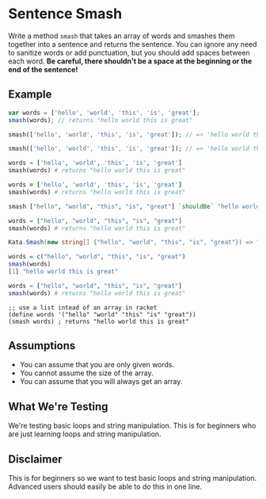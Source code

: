 # Sentence Smash

Write a method `smash` that takes an array of words and smashes them together into a sentence and returns the sentence. You can ignore any need to sanitize words or add punctuation, but you should add spaces between each word. **Be careful, there shouldn't be a space at the beginning or the end of the sentence!**

## Example

```javascript
var words = ['hello', 'world', 'this', 'is', 'great'];
smash(words); // returns "hello world this is great"
```
```php
smash(['hello', 'world', 'this', 'is', 'great']); // => 'hello world this is great'
```
```dart
smash(['hello', 'world', 'this', 'is', 'great']); // => 'hello world this is great'
```
```python
words = ['hello', 'world', 'this', 'is', 'great']
smash(words) # returns "hello world this is great"
```
```ruby
words = ['hello', 'world', 'this', 'is', 'great']
smash(words) # returns "hello world this is great"
```
```haskell
smash ["hello", "world", "this", "is", "great"] `shouldBe` "hello world this is great"
```
```elixir
words = ["hello", "world", "this", "is", "great"]
smash(words) # returns "hello world this is great"
```
```csharp
Kata.Smash(new string[] {"hello", "world", "this", "is", "great"}) => "hello world this is great";
```
```r
words = c("hello", "world", "this", "is", "great")
smash(words)
[1] "hello world this is great"
```
```julia
words = ["hello", "world", "this", "is", "great"]
smash(words) # returns "hello world this is great"
```
```racket
;; use a list intead of an array in racket
(define words '("hello" "world" "this" "is" "great"))
(smash words) ; returns "hello world this is great"
```
## Assumptions

* You can assume that you are only given words.
* You cannot assume the size of the array.
* You can assume that you will always get an array.

## What We're Testing

We're testing basic loops and string manipulation. This is for beginners who are just learning loops and string manipulation.

## Disclaimer

This is for beginners so we want to test basic loops and string manipulation. Advanced users should easily be able to do this in one line.